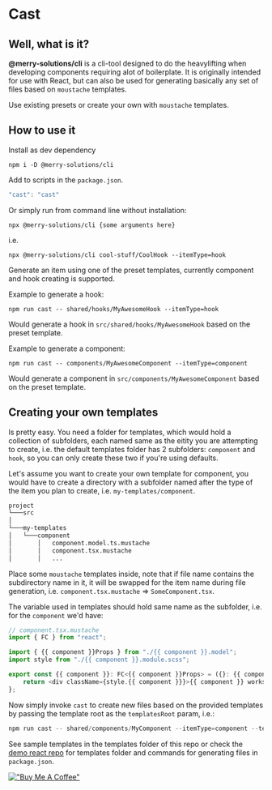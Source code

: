 # Cast

## Well, what is it?

**@merry-solutions/cli** is a cli-tool designed to do the heavylifting when developing components requiring alot of boilerplate. It is originally intended for use with React, but can also be used for generating basically any set of files based on `moustache` templates.

Use existing presets or create your own with `moustache` templates.

## How to use it

Install as dev dependency

```node
npm i -D @merry-solutions/cli
```

Add to scripts in the `package.json`.

```ts
"cast": "cast"
```

Or simply run from command line without installation:

```node
npx @merry-solutions/cli {some arguments here}
```

i.e.

```node
npx @merry-solutions/cli cool-stuff/CoolHook --itemType=hook
```

Generate an item using one of the preset templates, currently component and hook creating is supported.

Example to generate a hook:

```node
npm run cast -- shared/hooks/MyAwesomeHook --itemType=hook
```

Would generate a hook in `src/shared/hooks/MyAwesomeHook` based on the preset template.

Example to generate a component:

```node
npm run cast -- components/MyAwesomeComponent --itemType=component
```

Would generate a component in `src/components/MyAwesomeComponent` based on the preset template.

## Creating your own templates

Is pretty easy. You need a folder for templates, which would hold a collection of subfolders, each named same as the eitity you are attempting to create, i.e. the default templates folder has 2 subfolders: `component` and `hook`, so you can only create these two if you're using defaults.

Let's assume you want to create your own template for component, you would have to create a directory with a subfolder named after the type of the item you plan to create, i.e. `my-templates/component`.

```txt
project
└───src
│
└───my-templates
│   └───component
│       │   component.model.ts.mustache
│       │   component.tsx.mustache
│       │   ...
```

Place some `moustache` templates inside, note that if file name contains the subdirectory name in it, it will be swapped for the item name during file generation, i.e. `component.tsx.mustache` => `SomeComponent.tsx`.

The variable used in templates should hold same name as the subfolder, i.e. for the `component` we'd have:

```ts
// component.tsx.mustache
import { FC } from "react";

import { {{ component }}Props } from "./{{ component }}.model";
import style from "./{{ component }}.module.scss";

export const {{ component }}: FC<{{ component }}Props> = ({}: {{ component }}Props) => {
    return <div className={style.{{ component }}}>{{ component }} works!</div>;
};
```

Now simply invoke `cast` to create new files based on the provided templates by passing the template root as the `templatesRoot` param, i.e.:

```ts
npm run cast -- shared/components/MyComponent --itemType=component --templatesRoot=./templates/
```

See sample templates in the templates folder of this repo or check the [demo react repo](https://github.com/Bwca/demo__cast) for templates folder and commands for generating files in `package.json`.

[!["Buy Me A Coffee"](https://www.buymeacoffee.com/assets/img/custom_images/orange_img.png)](https://www.buymeacoffee.com/bwca)
